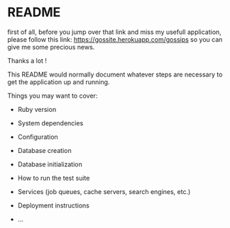 # README

first of all, before you jump over that link and miss my usefull application, please follow this link: https://gossite.herokuapp.com/gossips so you can give me some precious news.

Thanks a lot !

This README would normally document whatever steps are necessary to get the
application up and running.

Things you may want to cover:

* Ruby version

* System dependencies

* Configuration

* Database creation

* Database initialization

* How to run the test suite

* Services (job queues, cache servers, search engines, etc.)

* Deployment instructions

* ...
